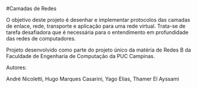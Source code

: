 #Camadas de Redes

O objetivo deste projeto é desenhar e implementar protocolos das camadas de enlace, rede, transporte e aplicação para uma rede virtual. Trata-se de tarefa desafiadora que é necessária para o entendimento em profundidade das redes de computadores.

Projeto desenvolvido como parte do projeto único da matéria de Redes B da Faculdade de Engenharia de Computação da PUC Campinas.

Autores:

André Nicoletti,
Hugo Marques Casarini,
Yago Elias,
Thamer El Ayssami
